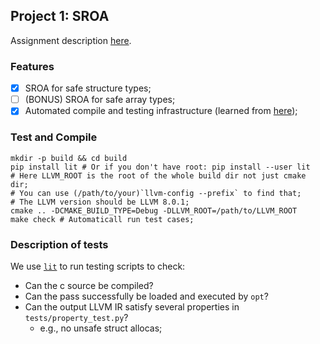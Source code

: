 ## Project 1: SROA

Assignment description [here](https://charithm.web.illinois.edu/cs526/sp2022/cp1.pdf).

### Features

- [x] SROA for safe structure types;
- [ ] (BONUS) SROA for safe array types;
- [x] Automated compile and testing infrastructure (learned from [here](https://github.com/banach-space/llvm-tutor));

### Test and Compile

```shell
mkdir -p build && cd build
pip install lit # Or if you don't have root: pip install --user lit
# Here LLVM_ROOT is the root of the whole build dir not just cmake dir;
# You can use (/path/to/your)`llvm-config --prefix` to find that;
# The LLVM version should be LLVM 8.0.1;
cmake .. -DCMAKE_BUILD_TYPE=Debug -DLLVM_ROOT=/path/to/LLVM_ROOT
make check # Automaticall run test cases;
```

### Description of tests

We use [`lit`](https://llvm.org/docs/CommandGuide/lit.html) to run testing scripts to check:
- Can the c source be compiled?
- Can the pass successfully be loaded and executed by `opt`?
- Can the output LLVM IR satisfy several properties in `tests/property_test.py`?
    - e.g., no unsafe struct allocas;

